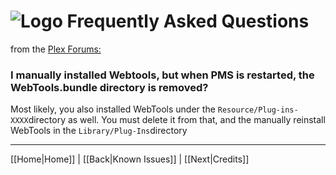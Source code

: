 # ![Logo](https://github.com/ukdtom/WebTools.bundle/blob/master/Wiki/WebTools/Logos/WebTools-48x48.png) Frequently Asked Questions
from the [Plex Forums:](http://forums.plex.tv/discussion/126254)

### I manually installed Webtools, but when PMS is restarted, the WebTools.bundle directory is removed?
Most likely, you also installed WebTools under the `Resource/Plug-ins-XXXX`directory as well. You must delete it from that, and the manually reinstall WebTools in the `Library/Plug-Ins`directory

***

[[Home|Home]] | [[Back|Known Issues]] | [[Next|Credits]]